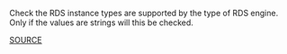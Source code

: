 Check the RDS instance types are supported by the type of RDS engine. Only if the values are strings will this be checked.

[SOURCE](https://docs.aws.amazon.com/AmazonRDS/latest/UserGuide/Concepts.DBInstanceClass.html)